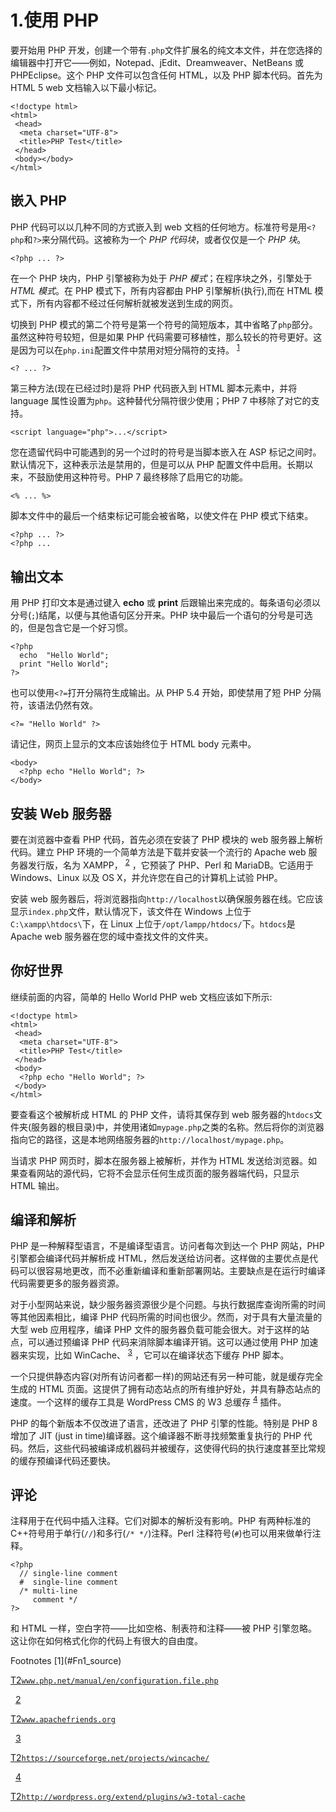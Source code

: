 # 1.使用 PHP

要开始用 PHP 开发，创建一个带有`.php`文件扩展名的纯文本文件，并在您选择的编辑器中打开它——例如，Notepad、jEdit、Dreamweaver、NetBeans 或 PHPEclipse。这个 PHP 文件可以包含任何 HTML，以及 PHP 脚本代码。首先为 HTML 5 web 文档输入以下最小标记。

```
<!doctype html>
<html>
 <head>
  <meta charset="UTF-8">
  <title>PHP Test</title>
 </head>
 <body></body>
</html>

```

## 嵌入 PHP

PHP 代码可以以几种不同的方式嵌入到 web 文档的任何地方。标准符号是用`<?php`和`?>`来分隔代码。这被称为一个 *PHP* *代码块*，或者仅仅是一个 *PHP 块*。

```
<?php ... ?>

```

在一个 PHP 块内，PHP 引擎被称为处于 *PHP 模式*；在程序块之外，引擎处于 *HTML 模式*。在 PHP 模式下，所有内容都由 PHP 引擎解析(执行),而在 HTML 模式下，所有内容都不经过任何解析就被发送到生成的网页。

切换到 PHP 模式的第二个符号是第一个符号的简短版本，其中省略了`php`部分。虽然这种符号较短，但是如果 PHP 代码需要可移植性，那么较长的符号更好。这是因为可以在`php.ini`配置文件中禁用对短分隔符的支持。 <sup>[1](#Fn1)</sup>

```
<? ... ?>

```

第三种方法(现在已经过时)是将 PHP 代码嵌入到 HTML 脚本元素中，并将 language 属性设置为`php`。这种替代分隔符很少使用；PHP 7 中移除了对它的支持。

```
<script language="php">...</script>

```

您在遗留代码中可能遇到的另一个过时的符号是当脚本嵌入在 ASP 标记之间时。默认情况下，这种表示法是禁用的，但是可以从 PHP 配置文件中启用。长期以来，不鼓励使用这种符号。PHP 7 最终移除了启用它的功能。

```
<% ... %>

```

脚本文件中的最后一个结束标记可能会被省略，以使文件在 PHP 模式下结束。

```
<?php ... ?>
<?php ...

```

## 输出文本

用 PHP 打印文本是通过键入 **echo** 或 **print** 后跟输出来完成的。每条语句必须以分号(`;`)结尾，以便与其他语句区分开来。PHP 块中最后一个语句的分号是可选的，但是包含它是一个好习惯。

```
<?php
  echo  "Hello World";
  print "Hello World";
?>

```

也可以使用`<?=`打开分隔符生成输出。从 PHP 5.4 开始，即使禁用了短 PHP 分隔符，该语法仍然有效。

```
<?= "Hello World" ?>

```

请记住，网页上显示的文本应该始终位于 HTML body 元素中。

```
<body>
  <?php echo "Hello World"; ?>
</body>

```

## 安装 Web 服务器

要在浏览器中查看 PHP 代码，首先必须在安装了 PHP 模块的 web 服务器上解析代码。建立 PHP 环境的一个简单方法是下载并安装一个流行的 Apache web 服务器发行版，名为 XAMPP， <sup>[2](#Fn2)</sup> ，它预装了 PHP、Perl 和 MariaDB。它适用于 Windows、Linux 以及 OS X，并允许您在自己的计算机上试验 PHP。

安装 web 服务器后，将浏览器指向`http://localhost`以确保服务器在线。它应该显示`index.php`文件，默认情况下，该文件在 Windows 上位于`C:\xampp\htdocs\`下，在 Linux 上位于`/opt/lampp/htdocs/`下。`htdocs`是 Apache web 服务器在您的域中查找文件的文件夹。

## 你好世界

继续前面的内容，简单的 Hello World PHP web 文档应该如下所示:

```
<!doctype html>
<html>
 <head>
  <meta charset="UTF-8">
  <title>PHP Test</title>
 </head>
 <body>
  <?php echo "Hello World"; ?>
 </body>
</html>

```

要查看这个被解析成 HTML 的 PHP 文件，请将其保存到 web 服务器的`htdocs`文件夹(服务器的根目录)中，并使用诸如`mypage.php`之类的名称。然后将你的浏览器指向它的路径，这是本地网络服务器的`http://localhost/mypage.php`。

当请求 PHP 网页时，脚本在服务器上被解析，并作为 HTML 发送给浏览器。如果查看网站的源代码，它将不会显示任何生成页面的服务器端代码，只显示 HTML 输出。

## 编译和解析

PHP 是一种解释型语言，不是编译型语言。访问者每次到达一个 PHP 网站，PHP 引擎都会编译代码并解析成 HTML，然后发送给访问者。这样做的主要优点是代码可以很容易地更改，而不必重新编译和重新部署网站。主要缺点是在运行时编译代码需要更多的服务器资源。

对于小型网站来说，缺少服务器资源很少是个问题。与执行数据库查询所需的时间等其他因素相比，编译 PHP 代码所需的时间也很少。然而，对于具有大量流量的大型 web 应用程序，编译 PHP 文件的服务器负载可能会很大。对于这样的站点，可以通过预编译 PHP 代码来消除脚本编译开销。这可以通过使用 PHP 加速器来实现，比如 WinCache、 <sup>[3](#Fn3)</sup> ，它可以在编译状态下缓存 PHP 脚本。

一个只提供静态内容(对所有访问者都一样)的网站还有另一种可能，就是缓存完全生成的 HTML 页面。这提供了拥有动态站点的所有维护好处，并具有静态站点的速度。一个这样的缓存工具是 WordPress CMS 的 W3 总缓存 <sup>[4](#Fn4)</sup> 插件。

PHP 的每个新版本不仅改进了语言，还改进了 PHP 引擎的性能。特别是 PHP 8 增加了 JIT (just in time)编译器。这个编译器不断寻找频繁重复执行的 PHP 代码。然后，这些代码被编译成机器码并被缓存，这使得代码的执行速度甚至比常规的缓存预编译代码还要快。

## 评论

注释用于在代码中插入注释。它们对脚本的解析没有影响。PHP 有两种标准的 C++符号用于单行(`//`)和多行(`/* */`)注释。Perl 注释符号(`#`)也可以用来做单行注释。

```
<?php
  // single-line comment
  #  single-line comment
  /* multi-line
     comment */
?>

```

和 HTML 一样，空白字符——比如空格、制表符和注释——被 PHP 引擎忽略。这让你在如何格式化你的代码上有很大的自由度。

<aside aria-label="Footnotes" class="FootnoteSection" epub:type="footnotes">Footnotes [1](#Fn1_source)

[T2`www.php.net/manual/en/configuration.file.php`](http://www.php.net/manual/en/configuration.file.php)

  [2](#Fn2_source)

[T2`www.apachefriends.org`](http://www.apachefriends.org)

  [3](#Fn3_source)

[T2`https://sourceforge.net/projects/wincache/`](https://sourceforge.net/projects/wincache/)

  [4](#Fn4_source)

[T2`http://wordpress.org/extend/plugins/w3-total-cache`](http://wordpress.org/extend/plugins/w3-total-cache)

 </aside>